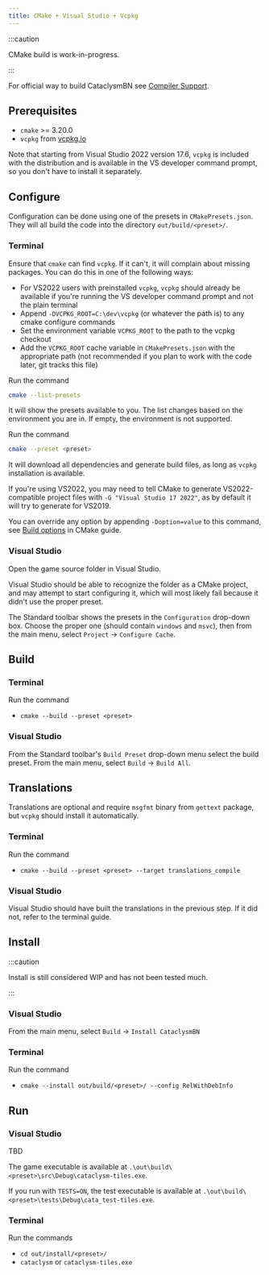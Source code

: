 ```yaml
---
title: CMake + Visual Studio + Vcpkg
---
```


:::caution

CMake build is work-in-progress.

:::

For official way to build CataclysmBN see [Compiler Support](../../reference/compiler_support.md).

## Prerequisites

- `cmake` >= 3.20.0
- `vcpkg` from [vcpkg.io](https://vcpkg.io/en/getting-started.html)

Note that starting from Visual Studio 2022 version 17.6, `vcpkg` is included with the distribution
and is available in the VS developer command prompt, so you don't have to install it separately.

## Configure

Configuration can be done using one of the presets in `CMakePresets.json`. They will all build the
code into the directory `out/build/<preset>/`.

### Terminal

Ensure that `cmake` can find `vcpkg`. If it can't, it will complain about missing packages. You can
do this in one of the following ways:

- For VS2022 users with preinstalled `vcpkg`, `vcpkg` should already be available if you're running
  the VS developer command prompt and not the plain terminal
- Append `-DVCPKG_ROOT=C:\dev\vcpkg` (or whatever the path is) to any cmake configure commands
- Set the environment variable `VCPKG_ROOT` to the path to the vcpkg checkout
- Add the `VCPKG_ROOT` cache variable in `CMakePresets.json` with the appropriate path (not
  recommended if you plan to work with the code later, git tracks this file)

Run the command

```sh
cmake --list-presets
```

It will show the presets available to you. The list changes based on the environment you are in. If
empty, the environment is not supported.

Run the command

```sh
cmake --preset <preset>
```

It will download all dependencies and generate build files, as long as `vcpkg` installation is
available.

If you're using VS2022, you may need to tell CMake to generate VS2022-compatible project files with
`-G "Visual Studio 17 2022"`, as by default it will try to generate for VS2019.

You can override any option by appending `-Doption=value` to this command, see
[Build options](./cmake.md/#build-options) in CMake guide.

### Visual Studio

Open the game source folder in Visual Studio.

Visual Studio should be able to recognize the folder as a CMake project, and may attempt to start
configuring it, which will most likely fail because it didn't use the proper preset.

The Standard toolbar shows the presets in the `Configuration` drop-down box. Choose the proper one
(should contain `windows` and `msvc`), then from the main menu, select `Project` ->
`Configure Cache`.

## Build

### Terminal

Run the command

- `cmake --build --preset <preset>`

### Visual Studio

From the Standard toolbar's `Build Preset` drop-down menu select the build preset. From the main
menu, select `Build` -> `Build All`.

## Translations

Translations are optional and require `msgfmt` binary from `gettext` package, but `vcpkg` should
install it automatically.

### Terminal

Run the command

- `cmake --build --preset <preset> --target translations_compile`

### Visual Studio

Visual Studio should have built the translations in the previous step. If it did not, refer to the
terminal guide.

## Install

:::caution

Install is still considered WIP and has not been tested much.

:::

### Visual Studio

From the main menu, select `Build` -> `Install CataclysmBN`

### Terminal

Run the command

- `cmake --install out/build/<preset>/ --config RelWithDebInfo`

## Run

### Visual Studio

TBD

The game executable is available at `.\out\build\<preset>\src\Debug\cataclysm-tiles.exe`.

If you run with `TESTS=ON`, the test executable is available at
`.\out\build\<preset>\tests\Debug\cata_test-tiles.exe`.

### Terminal

Run the commands

- `cd out/install/<preset>/`
- `cataclysm` or `cataclysm-tiles.exe`

